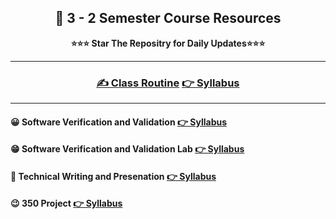 <div align = "center">

## 🍂 3 - 2 Semester Course Resources

**⭐⭐⭐ Star The Repositry for Daily Updates⭐⭐⭐**


</div>

<hr>



<div align = "center">

### [✍️ Class Routine](https://drive.google.com/drive/folders/1SH-k3BpEODusridjwVIDkY_f2dCIRJKm)   [👉 Syllabus](https://drive.google.com/drive/folders/1SH-k3BpEODusridjwVIDkY_f2dCIRJKm)


</div>

<hr>

#### 😀 Software Verification and Validation [👉 Syllabus](https://github.com/Sumonta056/SWE-3-2-Semester-Resources/tree/main/Software%20Verification%20-%20Validation) 

#### 😁 Software Verification and Validation Lab [👉 Syllabus](https://github.com/Sumonta056/SWE-3-2-Semester-Resources/tree/main/Software%20Verification%20-%20Validation)

#### 🤧 Technical Writing and Presenation [👉 Syllabus](https://github.com/Sumonta056/SWE-3-2-Semester-Resources/tree/main/Technical%20Writting%20-%20Presentation)


#### 😉 350 Project [👉 Syllabus](https://github.com/Sumonta056/SWE-3-2-Semester-Resources/tree/main/Technical%20Writting%20-%20Presentation)


